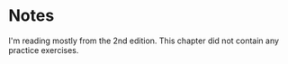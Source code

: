 Notes
=====

I'm reading mostly from the 2nd edition. This chapter did not contain any practice exercises.
